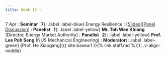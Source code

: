```yaml
---
title: Week 12 💡
---
```


7 Apr
: **Seminar &nbsp; 7**{: .label .label-blue} Energy Resilience
  : [[Slides]()][[Panel Discussion]()]
: **Panelist &nbsp; 1**{: .label .label-yellow} **Mr. Toh Wee Khiang** (Director, Energy Market Authority)
: **Panelist &nbsp; 2**{: .label .label-yellow} **Prof. Lee Poh Seng** (NUS Mechanical Engineering)
: **Moderator**{: .label .label-green} [Prof. He Xiaogang]({{ site.baseurl }}{% link staff.md %}){: .v-align-middle}

